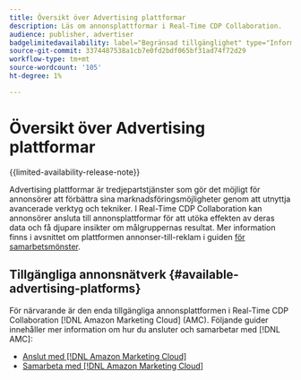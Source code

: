 ```yaml
---
title: Översikt över Advertising plattformar
description: Läs om annonsplattformar i Real-Time CDP Collaboration.
audience: publisher, advertiser
badgelimitedavailability: label="Begränsad tillgänglighet" type="Informative" url="https://helpx.adobe.com/se/legal/product-descriptions/real-time-customer-data-platform-collaboration.html newtab=true"
source-git-commit: 3374487538a1cb7e0fd2bdf065bf31ad74f72d29
workflow-type: tm+mt
source-wordcount: '105'
ht-degree: 1%

---
```


# Översikt över Advertising plattformar

{{limited-availability-release-note}}

Advertising plattformar är tredjepartstjänster som gör det möjligt för annonsörer att förbättra sina marknadsföringsmöjligheter genom att utnyttja avancerade verktyg och tekniker. I Real-Time CDP Collaboration kan annonsörer ansluta till annonsplattformar för att utöka effekten av deras data och få djupare insikter om målgruppernas resultat. Mer information finns i avsnittet om plattformen annonser-till-reklam i guiden [för samarbetsmönster](/help/guide/overview/collaboration-patterns.md).

## Tillgängliga annonsnätverk {#available-advertising-platforms}

För närvarande är den enda tillgängliga annonsplattformen i Real-Time CDP Collaboration [!DNL Amazon Marketing Cloud] (AMC). Följande guider innehåller mer information om hur du ansluter och samarbetar med [!DNL AMC]:

* [Anslut med  [!DNL Amazon Marketing Cloud]](/help/guide/connect/advertising-platforms/amc.md)
* [Samarbeta med  [!DNL Amazon Marketing Cloud]](/help/guide/collaborate/advertising-platforms/amc.md)